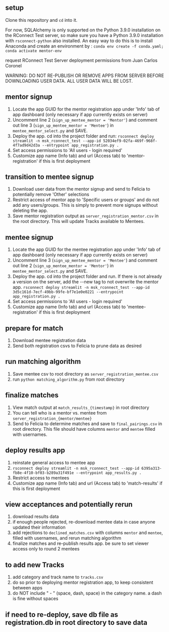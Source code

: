 ## setup
Clone this repository and `cd` into it.

For now, SQLAlchemy is only supported on the Python 3.9.0 installation on the RConnect Test server, so make sure you have a Python 3.9.0 installation with `rsconnect-python` also installed. An easy way to do this is to install Anaconda and create an environment by :
`conda env create -f conda.yaml; conda activate mentor-env`

request RConnect Test Server deployment permissions from Juan Carlos Coronel

WARNING:
DO NOT RE-PUBLISH OR REMOVE APPS FROM SERVER BEFORE DOWNLOADING USER DATA. ALL USER DATA WILL BE LOST.


## mentor signup
1. Locate the app GUID for the mentor registration app under 'Info' tab of app dashboard (only necessary if app currently exists on server)
2. Uncomment line 2 (`sign_up_mentee_mentor = 'Mentor'`) and comment out line 3 (`sign_up_mentee_mentor = 'Mentee'`) in `mentee_mentor_select.py` and SAVE.
3. Deploy the app. cd into the project folder and run:
`rsconnect deploy streamlit -n msk_rconnect_test --app-id 52034ef9-02fa-469f-968f-4f7ad9d42d3a --entrypoint app_registration.py .`
4. Set access permissions to 'All users - login required'
5. Customize app name (Info tab) and url (Access tab) to 'mentor-registration' if this is first deployment

## transition to mentee signup
1. Download user data from the mentor signup and send to Felicia to potentially remove 'Other' selections
2. Restrict access of mentor app to 'Specific users or groups' and do not add any users/groups. This is simply to prevent more signups without deleting the app.
3. Save mentor registration output as `server_registration_mentor.csv` in the root directory. This will update Tracks available to Mentees.

## mentee signup
1. Locate the app GUID for the mentee registration app under 'Info' tab of app dashboard (only necessary if app currently exists on server)
2. Uncomment line 3 (`sign_up_mentee_mentor = 'Mentee'`) and comment out line 2 (`sign_up_mentee_mentor = 'Mentor'`) in `mentee_mentor_select.py` and SAVE.
3. Deploy the app. cd into the project folder and run. If there is not already a version on the server, add the --new tag to not overwrite the mentor app.
`rsconnect deploy streamlit -n msk_rconnect_test --app-id 3d5c161d-7ecf-49bb-99fe-bf7e1e0e0221 --entrypoint app_registration.py .`
4. Set access permissions to 'All users - login required'
5. Customize app name (Info tab) and url (Access tab) to 'mentee-registration' if this is first deployment

## prepare for match
1. Download mentee registration data
2. Send both registration csvs to Felicia to prune data as desired

## run matching algorithm
1. Save mentee csv to root directory as `server_registration_mentee.csv`
2. run `python matching_algorithm.py` from root directory

## finalize matches
1. View match output at `match_results_{timestamp}` in root directory
2. You can tell who is a mentor vs. mentee from `server_registration_{mentor/mentee}`
3. Send to Felicia to determine matches and save to `final_pairings.csv` in root directory. This file should have columns `mentor` and `mentee` filled with usernames.

## deploy results app
1. reinstate general access to mentee app
1. `rsconnect deploy streamlit -n msk_rconnect_test --app-id 6395a313-fb8e-4f10-bf03-b289a31f491e --entrypoint app_results.py .`
2. Restrict access to mentees
3. Customize app name (Info tab) and url (Access tab) to 'match-results' if this is first deployment

## view acceptances and potentially rerun
1. download results data
2. if enough people rejected, re-download mentee data in case anyone updated their information
3. add rejections to `declined_matches.csv` with columns `mentor` and `mentee`, filled with usernames, and rerun matching algorithm
4. finalize matches and re-publish results app. be sure to set viewer access only to round 2 mentees

## to add new Tracks
1. add category and track name to `tracks.csv`
2. do so prior to deploying mentor registration app, to keep consistent between apps
3. do NOT include " - " (space, dash, space) in the category name. a dash is fine without spaces

## if need to re-deploy, save db file as registration.db in root directory to save data

